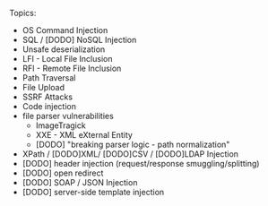 Topics:

- OS Command Injection
- SQL / [DODO] NoSQL Injection
- Unsafe deserialization
- LFI - Local File Inclusion
- RFI - Remote File Inclusion
- Path Traversal
- File Upload
- SSRF Attacks
- Code injection
- file parser vulnerabilities 
  - ImageTragick
  - XXE - XML eXternal Entity
  - [DODO] "breaking parser logic - path normalization"
- XPath / [DODO]XML/ [DODO]CSV / [DODO]LDAP Injection
- [DODO] header injection (request/response smuggling/splitting)
- [DODO] open redirect
- [DODO] SOAP / JSON Injection
- [DODO] server-side template injection
